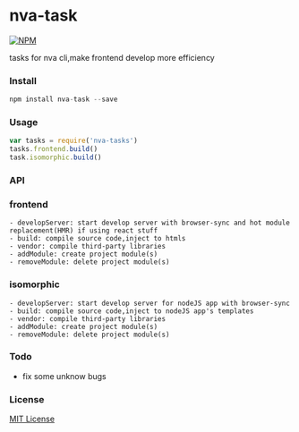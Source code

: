 nva-task 
===
[![NPM](https://nodei.co/npm/nva-task.png)](https://nodei.co/npm/nva-task/)

tasks for nva cli,make frontend develop more efficiency

### Install

```javascript
npm install nva-task --save
```

### Usage

```javascript
var tasks = require('nva-tasks')
tasks.frontend.build()
task.isomorphic.build()
```

### API

### frontend

    - developServer: start develop server with browser-sync and hot module replacement(HMR) if using react stuff
    - build: compile source code,inject to htmls
    - vendor: compile third-party libraries
    - addModule: create project module(s)
    - removeModule: delete project module(s)

### isomorphic

    - developServer: start develop server for nodeJS app with browser-sync
    - build: compile source code,inject to nodeJS app's templates
    - vendor: compile third-party libraries
    - addModule: create project module(s)
    - removeModule: delete project module(s)

### Todo

- fix some unknow bugs


### License

[MIT License](http://en.wikipedia.org/wiki/MIT_License)